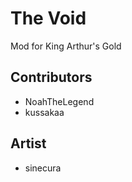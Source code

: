 # The Void

Mod for King Arthur's Gold

## Contributors
* NoahTheLegend
* kussakaa

## Artist
* sinecura
